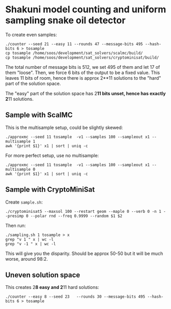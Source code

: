Shakuni model counting and uniform sampling snake oil detector
===========================================

To create even samples:

```
./counter --seed 21 --easy 11 --rounds 47 --message-bits 495 --hash-bits 6 > tosample
cp tosample /home/soos/development/sat_solvers/scalmc/build/
cp tosample /home/soos/development/sat_solvers/cryptominisat/build/
```

The total number of message bits is 512, we set 495 of them and let 17 of them "loose". Then, we force 6 bits of the output to be a fixed value. This leaves 11 bits of room, hence there is approx 2**11 solutions to the "hard" part of the solution space.

The "easy" part of the solution space has 2**11 bits unset, hence has exactly 2**11 solutions.


Sample with ScalMC
-----

This is the multisample setup, could be slightly skewed:
```
./approxmc --seed 11 tosample  -v1 --samples 100 --sampleout x1 --multisample 1
awk '{print $1}' x1 | sort | uniq -c
```

For more perfect setup, use no multisample:
```
./approxmc --seed 11 tosample  -v1 --samples 100 --sampleout x1 --multisample 0
awk '{print $1}' x1 | sort | uniq -c
```


Sample with CryptoMiniSat
-----

Create `sample.sh`:
```
./cryptominisat5 --maxsol 100 --restart geom --maple 0 --verb 0 -n 1 --presimp 0 --polar rnd --freq 0.9999 --random $1 $2
```

Then run:

```
./sampling.sh 1 tosample > x
grep "v 1 " x | wc -l
grep "v -1 " x | wc -l
```

This will give you the disparity. Should be approx 50-50 but it will be much worse, around 98:2.


Uneven solution space
-----

This creates 2**8 easy and 2**11 hard solutions:

```
./counter --easy 8 --seed 23   --rounds 30 --message-bits 495 --hash-bits 6 > tosample
```

